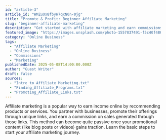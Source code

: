 ```yaml
---
id: "article-3"
article_id: "WMZuOx8fbyH7qxN0n-0jg"
title: "Promote & Profit: Beginner Affiliate Marketing"
slug: "beginner-affiliate-marketing"
description: "Get started with affiliate marketing and earn commissions by promoting products or services you believe in online."
featured_image: "https://images.unsplash.com/photo-1557837491-f5c40f480439?auto=format&fit=crop&w=802&q=80"
category: "Online Business"
tags:
  - "Affiliate Marketing"
  - "Online Business"
  - "Commissions"
  - "Marketing"
publishedDate: 2025-05-08T14:00:00.000Z
author: "Guest Writer"
draft: false
sources:
  - "Intro_to_Affiliate_Marketing.txt"
  - "Finding_Affiliate_Programs.txt"
  - "Promoting_Affiliate_Links.txt"
---
```


Affiliate marketing is a popular way to earn income online by recommending products or services. You partner with businesses, promote their offerings through unique links, and earn a commission on sales generated through those links. This method can become quite passive once your promotional content (like blog posts or videos) gains traction. Learn the basic steps to start your affiliate marketing journey.